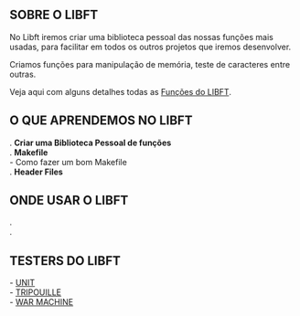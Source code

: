<h2>SOBRE O LIBFT</h2>
No Libft iremos criar uma biblioteca pessoal das nossas funções mais usadas, para facilitar em todos os outros projetos que iremos desenvolver.<br>

Criamos funções para manipulação de memória, teste de caracteres entre outras.<br>

Veja aqui com alguns detalhes todas as <a href="https://github.com/danielmourajc/42cursus/wiki/LIBFT:-Fun%C3%A7%C3%B5es">Funções do LIBFT</a>.<br>

<h2>O QUE APRENDEMOS NO LIBFT</h2>
. <b>Criar uma Biblioteca Pessoal de funções</b><br>
. <b>Makefile</b><br>
- Como fazer um bom Makefile<br>
. <b>Header Files</b><br>

<h2>ONDE USAR O LIBFT</h2>
. <br>
. <br>

<h2>TESTERS DO LIBFT</h2>
- <a href="https://github.com/alelievr/libft-unit-test">UNIT</a><br>
- <a href="https://github.com/Tripouille/libftTester">TRIPOUILLE</a><br>
- <a href="https://github.com/y3ll0w42/libft-war-machine">WAR MACHINE</a><br>
